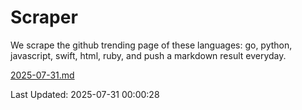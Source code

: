 # Scraper

We scrape the github trending page of these languages: go, python, javascript, swift, html, ruby, and push a markdown result everyday.

[2025-07-31.md](https://github.com/henson/Scraper/blob/master/2025-07-31.md)

Last Updated: 2025-07-31 00:00:28